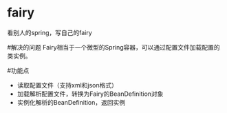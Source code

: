 # fairy
看别人的spring，写自己的fairy

#解决的问题
Fairy相当于一个微型的Spring容器，可以通过配置文件加载配置的类实例。

#功能点
* 读取配置文件（支持xml和json格式）
* 加载解析配置文件，转换为Fairy的BeanDefinition对象
* 实例化解析的BeanDefinition，返回实例

